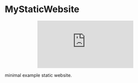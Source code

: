 # MyStaticWebsite

<div align="center">
    <iframe src="https://google.com" frameborder="0"></iframe>
</div>

minimal example static website.
